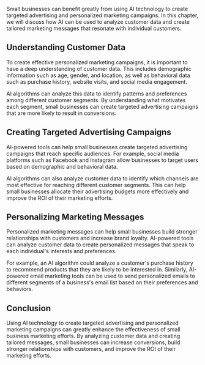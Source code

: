 
Small businesses can benefit greatly from using AI technology to create targeted advertising and personalized marketing campaigns. In this chapter, we will discuss how AI can be used to analyze customer data and create tailored marketing messages that resonate with individual customers.

Understanding Customer Data
---------------------------

To create effective personalized marketing campaigns, it is important to have a deep understanding of customer data. This includes demographic information such as age, gender, and location, as well as behavioral data such as purchase history, website visits, and social media engagement.

AI algorithms can analyze this data to identify patterns and preferences among different customer segments. By understanding what motivates each segment, small businesses can create targeted advertising campaigns that are more likely to result in conversions.

Creating Targeted Advertising Campaigns
---------------------------------------

AI-powered tools can help small businesses create targeted advertising campaigns that reach specific audiences. For example, social media platforms such as Facebook and Instagram allow businesses to target users based on demographic and behavioral data.

AI algorithms can also analyze customer data to identify which channels are most effective for reaching different customer segments. This can help small businesses allocate their advertising budgets more effectively and improve the ROI of their marketing efforts.

Personalizing Marketing Messages
--------------------------------

Personalized marketing messages can help small businesses build stronger relationships with customers and increase brand loyalty. AI-powered tools can analyze customer data to create personalized messages that speak to each individual's interests and preferences.

For example, an AI algorithm could analyze a customer's purchase history to recommend products that they are likely to be interested in. Similarly, AI-powered email marketing tools can be used to send personalized emails to different segments of a business's email list based on their preferences and behaviors.

Conclusion
----------

Using AI technology to create targeted advertising and personalized marketing campaigns can greatly enhance the effectiveness of small business marketing efforts. By analyzing customer data and creating tailored messages, small businesses can increase conversions, build stronger relationships with customers, and improve the ROI of their marketing efforts.
